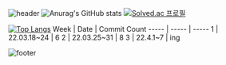 ![header](https://capsule-render.vercel.app/api?type=waving&color=auto&height=200&section=header&text=&fontSize=50)
![Anurag's GitHub stats](https://github-readme-stats.vercel.app/api?username=yujin37&theme=gruvbox_light&show_icons=true)
[![Solved.ac
프로필](http://mazassumnida.wtf/api/v2/generate_badge?boj=abby0616)](https://solved.ac/abby0616)

[![Top Langs](https://github-readme-stats.vercel.app/api/top-langs/?username=yujin37&layout=compact)](https://github.com/anuraghazra/github-readme-stats)
Week | Date | Commit Count
----- | ----- | -----
1 | 22.03.18~24 | 6
2 | 22.03.25~31 | 8
3 | 22.4.1~7    | ing

![footer](https://capsule-render.vercel.app/api?type=waving&color=auto&height=200&section=footer)
